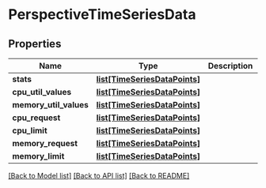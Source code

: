 # PerspectiveTimeSeriesData

## Properties
Name | Type | Description | Notes
------------ | ------------- | ------------- | -------------
**stats** | [**list[TimeSeriesDataPoints]**](TimeSeriesDataPoints.md) |  | [optional] 
**cpu_util_values** | [**list[TimeSeriesDataPoints]**](TimeSeriesDataPoints.md) |  | [optional] 
**memory_util_values** | [**list[TimeSeriesDataPoints]**](TimeSeriesDataPoints.md) |  | [optional] 
**cpu_request** | [**list[TimeSeriesDataPoints]**](TimeSeriesDataPoints.md) |  | [optional] 
**cpu_limit** | [**list[TimeSeriesDataPoints]**](TimeSeriesDataPoints.md) |  | [optional] 
**memory_request** | [**list[TimeSeriesDataPoints]**](TimeSeriesDataPoints.md) |  | [optional] 
**memory_limit** | [**list[TimeSeriesDataPoints]**](TimeSeriesDataPoints.md) |  | [optional] 

[[Back to Model list]](../README.md#documentation-for-models) [[Back to API list]](../README.md#documentation-for-api-endpoints) [[Back to README]](../README.md)

